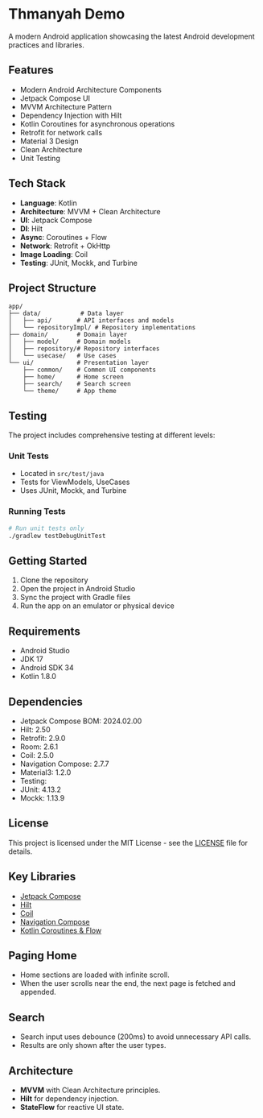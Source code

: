 # Thmanyah Demo

A modern Android application showcasing the latest Android development practices and libraries.

## Features

- Modern Android Architecture Components
- Jetpack Compose UI
- MVVM Architecture Pattern
- Dependency Injection with Hilt
- Kotlin Coroutines for asynchronous operations
- Retrofit for network calls
- Material 3 Design
- Clean Architecture
- Unit Testing

## Tech Stack

- **Language**: Kotlin
- **Architecture**: MVVM + Clean Architecture
- **UI**: Jetpack Compose
- **DI**: Hilt
- **Async**: Coroutines + Flow
- **Network**: Retrofit + OkHttp
- **Image Loading**: Coil
- **Testing**: JUnit, Mockk, and Turbine

## Project Structure

```
app/
├── data/           # Data layer
│   ├── api/       # API interfaces and models
│   └── repositoryImpl/ # Repository implementations
├── domain/        # Domain layer
│   ├── model/     # Domain models
│   ├── repository/# Repository interfaces
│   └── usecase/   # Use cases
└── ui/            # Presentation layer
    ├── common/    # Common UI components
    ├── home/      # Home screen
    ├── search/    # Search screen
    └── theme/     # App theme
```

## Testing

The project includes comprehensive testing at different levels:

### Unit Tests
- Located in `src/test/java`
- Tests for ViewModels, UseCases
- Uses JUnit, Mockk, and Turbine

### Running Tests
```bash
# Run unit tests only
./gradlew testDebugUnitTest


```

## Getting Started

1. Clone the repository
2. Open the project in Android Studio
3. Sync the project with Gradle files
4. Run the app on an emulator or physical device

## Requirements

- Android Studio 
- JDK 17
- Android SDK 34
- Kotlin 1.8.0

## Dependencies

- Jetpack Compose BOM: 2024.02.00
- Hilt: 2.50
- Retrofit: 2.9.0
- Room: 2.6.1
- Coil: 2.5.0
- Navigation Compose: 2.7.7
- Material3: 1.2.0
- Testing:
- JUnit: 4.13.2
- Mockk: 1.13.9

## License

This project is licensed under the MIT License - see the [LICENSE](LICENSE) file for details.

## Key Libraries

- [Jetpack Compose](https://developer.android.com/jetpack/compose)
- [Hilt](https://dagger.dev/hilt/)
- [Coil](https://coil-kt.github.io/coil/compose/)
- [Navigation Compose](https://developer.android.com/jetpack/compose/navigation)
- [Kotlin Coroutines & Flow](https://kotlinlang.org/docs/flow.html)

## Paging Home

- Home sections are loaded with infinite scroll.
- When the user scrolls near the end, the next page is fetched and appended.

## Search

- Search input uses debounce (200ms) to avoid unnecessary API calls.
- Results are only shown after the user types.

## Architecture

- **MVVM** with Clean Architecture principles.
- **Hilt** for dependency injection.
- **StateFlow** for reactive UI state.
